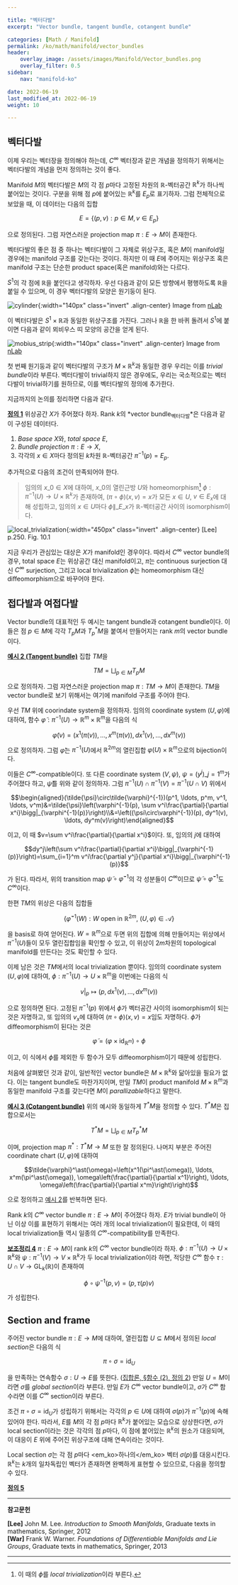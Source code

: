 ```yaml
---

title: "벡터다발"
excerpt: "Vector bundle, tangent bundle, cotangent bundle"

categories: [Math / Manifold]
permalink: /ko/math/manifold/vector_bundles
header:
    overlay_image: /assets/images/Manifold/Vector_bundles.png
    overlay_filter: 0.5
sidebar: 
    nav: "manifold-ko"

date: 2022-06-19
last_modified_at: 2022-06-19
weight: 10

---
```


## 벡터다발

이제 우리는 벡터장을 정의해야 하는데, $C^\infty$ 벡터장과 같은 개념을 정의하기 위해서는 벡터다발의 개념을 먼저 정의하는 것이 좋다. 

Manifold $M$의 벡터다발은 $M$의 각 점 $p$마다 고정된 차원의 $\mathbb{R}$-벡터공간 $\mathbb{R}^k$가 하나씩 붙어있는 것이다. 구분을 위해 점 $p$에 붙어있는 $\mathbb{R}^k$를 $E_p$로 표기하자. 그럼 전체적으로 보았을 때, 이 데이터는 다음의 집합

$$E=\{(p,v): p\in M, v\in E_p\}$$

으로 정의된다. 그럼 자연스러운 projection map $\pi:E\rightarrow M$이 존재한다. 

벡터다발의 좋은 점 중 하나는 벡터다발이 그 자체로 위상구조, 혹은 $M$이 manifold일 경우에는 manifold 구조를 갖는다는 것이다. 하지만 이 때 $E$에 주어지는 위상구조 혹은 manifold 구조는 단순한 product space(혹은 manifold)와는 다르다. 

$S^1$의 각 점에 $\mathbb{R}$을 붙인다고 생각하자. 우선 다음과 같이 모든 방향에서 평행하도록 $\mathbb{R}$을 붙일 수 있으며, 이 경우 벡터다발의 모양은 원기둥이 된다.

![cylinder](/assets/images/Manifold/Vector_bundles-1.png){:width="140px" class="invert" .align-center}
<cap>Image from <a href="https://ncatlab.org/nlab/show/vector+bundle">nLab</a></cap>


이 벡터다발은 $S^1\times\mathbb{R}$과 동일한 위상구조를 가진다. 그러나 $\mathbb{R}$을 한 바퀴 돌려서 $S^1$에 붙이면 다음과 같이 뫼비우스 띠 모양의 공간을 얻게 된다.

![mobius_strip](/assets/images/Manifold/Vector_bundles-2.png){:width="140px" class="invert" .align-center}
<cap>Image from <a href="https://ncatlab.org/nlab/show/vector+bundle">nLab</a></cap>

첫 번째 원기둥과 같이 벡터다발의 구조가 $M\times\mathbb{R}^k$과 동일한 경우 우리는 이를 *trivial bundle*이라 부른다. 벡터다발이 trivial하지 않은 경우에도, 우리는 국소적으로는 벡터다발이 trivial하기를 원하므로, 이를 벡터다발의 정의에 추가한다.

지금까지의 논의를 정리하면 다음과 같다.

<div class="definition" markdown="1">

<ins id="df1">**정의 1**</ins> 위상공간 $X$가 주어졌다 하자. Rank $k$의 *vector bundle<sub>벡터다발</sub>*은 다음과 같이 구성된 데이터다.

1. *Base space* $X$와, *total space* $E$,
2. *Bundle projection* $\pi:E\rightarrow X$,
3. 각각의 $x\in X$마다 정의된 $k$차원 $\mathbb{R}$-벡터공간 $\pi^{-1}(p)=E_p$.

추가적으로 다음의 조건이 만족되어야 한다.

> 임의의 $x\_0\in X$에 대하여, $x\_0$의 열린근방 $U$와 homeomorphism[^1] $\phi:\pi^{-1}(U)\rightarrow U\times\mathbb{R}^k$가 존재하여, $(\pi\circ\phi)(x,v)=x$가 모든 $x\in U$, $v\in E_x$에 대해 성립하고, 임의의 $x\in U$마다 $\phi\|\_{E\_x}$가 $\mathbb{R}$-벡터공간 사이의 isomorphism이다. 

![local_trivialization](/assets/images/Manifold/Vector_bundles-3.png){:width="450px" class="invert" .align-center}
<cap>[Lee] p.250. Fig. 10.1</cap>

</div>

지금 우리가 관심있는 대상은 $X$가 manifold인 경우이다. 따라서 $C^\infty$ vector bundle의 경우, total space $E$는 위상공간 대신 manifold이고, $\pi$는 continuous surjection 대신 $C^\infty$ surjection, 그리고 local trivialization $\phi$는 homeomorphism 대신 diffeomorphism으로 바꾸어야 한다. 

## 접다발과 여접다발

Vector bundle의 대표적인 두 예시는 tangent bundle과 cotangent bundle이다. 이들은 점 $p\in M$에 각각 $T_pM$과 $T_p^\ast M$을 붙여서 만들어지는 rank $m$의 vector bundle이다. 

<div class="example" markdown="1">

<ins id="ex2">**예시 2 (Tangent bundle)**</ins> 집합 $TM$을

$$TM=\bigsqcup_{p\in M} T_pM$$

으로 정의하자. 그럼 자연스러운 projection map $\pi:TM\rightarrow M$이 존재한다. $TM$을 vector bundle로 보기 위해서는 여기에 manifold 구조를 주어야 한다.

우선 $TM$ 위에 coorindate system을 정의하자. 임의의 coordinate system $(U,\varphi)$에 대하여, 함수 $\tilde{\varphi}:\pi^{-1}(U)\rightarrow\mathbb{R}^m\times\mathbb{R}^m$을 다음의 식

$$\tilde{\varphi}(v)=\bigl(x^1(\pi(v)), \ldots, x^m(\pi(v)), dx^1(v),\ldots, dx^m(v)\bigr)$$

으로 정의하자. 그럼 $\tilde{\varphi}$는 $\pi^{-1}(U)$에서 $\mathbb{R}^{2m}$의 열린집합 $\varphi(U)\times\mathbb{R}^m$으로의 bijection이다. 

이들은 $C^\infty$-compatible이다. 또 다른 coordinate system $(V,\psi)$, $\psi=(y^j)\_{j=1}^m$가 주어졌다 하고, $\tilde{\psi}$를 위와 같이 정의하자. 그럼 $\pi^{-1}(U)\cap\pi^{-1}(V)=\pi^{-1}(U\cap V)$ 위에서

$$\begin{aligned}(\tilde{\psi}\circ\tilde{\varphi}^{-1})(p^1, \ldots, p^m, v^1, \ldots, v^m)&=\tilde{\psi}\left(\varphi^{-1}(p), \sum v^i\frac{\partial}{\partial x^i}\bigg|_{\varphi^{-1}(p)}\right)\\&=\left((\psi\circ\varphi^{-1})(p), dy^1(v), \ldots, dy^m(v)\right)\end{aligned}$$

이고, 이 때 $v=\sum v^i\frac{\partial}{\partial x^i}$이다. 또, 임의의 $j$에 대하여

$$dy^j\left(\sum v^i\frac{\partial}{\partial x^i}\bigg|_{\varphi^{-1}(p)}\right)=\sum_{i=1}^m v^i\frac{\partial y^j}{\partial x^i}\bigg|_{\varphi^{-1}(p)}$$

가 된다. 따라서, 위의 transition map $\tilde{\psi}\circ\tilde{\varphi}^{-1}$의 각 성분들이 $C^\infty$이므로 $\tilde{\psi}\circ\tilde{\varphi}^{-1}$도 $C^\infty$이다. 

한편 $TM$의 위상은 다음의 집합들

$$\{\tilde{\varphi}^{-1}(W): \text{$W$ open in $\mathbb{R}^{2m}$, $(U,\varphi)\in\mathcal{A}$}\}$$

을 basis로 하여 얻어진다. $W=\mathbb{R}^{m}$으로 두면 위의 집합에 의해 만들어지는 위상에서 $\pi^{-1}(U)$들이 모두 열린집합임을 확인할 수 있고, 이 위상이 $2m$차원의 topological manifold를 만든다는 것도 확인할 수 있다. 

이제 남은 것은 $TM$에서의 local trivialization 뿐이다. 임의의 coordinate system $(U,\varphi)$에 대하여, $\phi:\pi^{-1}(U)\rightarrow U\times\mathbb{R}^m$을 이번에는 다음의 식

$$v|_p\mapsto (p, dx^1(v),\ldots, dx^m(v))$$

으로 정의하면 된다. 고정된 $\pi^{-1}(p)$ 위에서 $\phi$가 벡터공간 사이의 isomorphism이 되는 것은 자명하고, 또 임의의 $v_x$에 대하여 $(\pi\circ\phi)(x,v)=x$임도 자명하다. $\phi$가 diffeomorphism이 된다는 것은 

$$\tilde{\varphi}=(\varphi\times\operatorname{id}_{\mathbb{R}^m})\circ\phi$$

이고, 이 식에서 $\phi$를 제외한 두 함수가 모두 diffeomorphism이기 때문에 성립한다.

</div>

처음에 살펴봤던 것과 같이, 일반적인 vector bundle은 $M\times\mathbb{R}^k$와 닮아있을 필요가 없다. 이는 tangent bundle도 마찬가지이며, 만일 $TM$이 product manifold $M\times\mathbb{R}^m$과 동일한 manifold 구조를 갖는다면 $M$이 *parallizable*하다고 말한다. 

<div class="example" markdown="1">

<ins id="ex3">**예시 3 (Cotangent bundle)**</ins> 위의 예시와 동일하게 $T^\ast M$을 정의할 수 있다. $T^\ast M$은 집합으로서는

$$T^\ast M=\bigsqcup_{p\in M} T_p^\ast M$$

이며, projection map $\pi^\ast:T^\ast M\rightarrow M$ 또한 잘 정의된다. 나머지 부분은 주어진 coordinate chart $(U,\varphi)$에 대하여

$$\tilde{\varphi}^\ast(\omega)=\left(x^1(\pi^\ast(\omega)), \ldots, x^m(\pi^\ast(\omega)), \omega\left(\frac{\partial}{\partial x^1}\right), \ldots, \omega\left(\frac{\partial}{\partial x^m}\right)\right)$$

으로 정의하고 [예시 2](#ex2)를 반복하면 된다.

</div>

Rank $k$의 $C^\infty$ vector bundle $\pi:E\rightarrow M$이 주어졌다 하자. $E$가 trivial bundle이 아닌 이상 이를 표현하기 위해서는 여러 개의 local trivialization이 필요한데, 이 때의 local trivialization들 역시 일종의 $C^\infty$-compatibility를 만족한다. 

<div class="proposition" markdown="1">

<ins id="lem4">**보조정리 4**</ins> $\pi:E\rightarrow M$이 rank $k$의 $C^\infty$ vector bundle이라 하자. $\phi:\pi^{-1}(U)\rightarrow U\times\mathbb{R}^k$와 $\psi:\pi^{-1}(V)\rightarrow V\times\mathbb{R}^k$가 두 local trivialization이라 하면, 적당한 $C^\infty$ 함수 $\tau:U\cap V\rightarrow\operatorname{GL}_k(\mathbb{R})$이 존재하여 

$$\phi\circ\psi^{-1}(p,v)=(p, \tau(p)v)$$

가 성립한다. 

</div>

## Section and frame

주어진 vector bundle $\pi:E\rightarrow M$에 대하여, 열린집합 $U\subseteq M$에서 정의된 *local section*은 다음의 식

$$\pi\circ \sigma=\operatorname{id}_U$$

을 만족하는 연속함수 $\sigma:U\rightarrow E$를 뜻한다. ([집합론, §함수 (2), 정의 2](/ko/math/set_theory/functions_2#df2)) 만일 $U=M$이라면 $\sigma$를 *global section*이라 부른다. 만일 $E$가 $C^\infty$ vector bundle이고, $\sigma$가 $C^\infty$ 함수라면 이를 $C^\infty$ section이라 부른다. 

조건 $\pi\circ\sigma=\operatorname{id}_U$가 성립하기 위해서는 각각의 $p\in U$에 대하여 $\sigma(p)$가 $\pi^{-1}(p)$에 속해 있어야 한다. 따라서, $E$를 $M$의 각 점 $p$마다 $\mathbb{R}^k$가 붙어있는 모습으로 상상한다면, $\sigma$가 local section이라는 것은 각각의 점 $p$마다, 이 점에 붙어있는 $\mathbb{R}^k$의 원소가 대응되며, 이 대응이 $E$ 위에 주어진 위상구조에 대해 연속이라는 것이다. 

Local section $\sigma$는 각 점 $p$마다 <em_ko>하나의</em_ko> 벡터 $\sigma(p)$를 대응시킨다. $\mathbb{R}^k$는 $k$개의 일차독립인 벡터가 존재하면 완벽하게 표현할 수 있으므로, 다음을 정의할 수 있다.

<div class="definition" markdown="1">

<ins id="df5">**정의 5**</ins> 

</div>

---

**참고문헌**

**[Lee]** John M. Lee. *Introduction to Smooth Manifolds*, Graduate texts in mathematics, Springer, 2012  
**[War]** Frank W. Warner. *Foundations of Differentiable Manifolds and Lie Groups*, Graduate texts in mathematics, Springer, 2013    

---

[^1]: 이 때의 $\phi$를 *local trivialization*이라 부른다. 